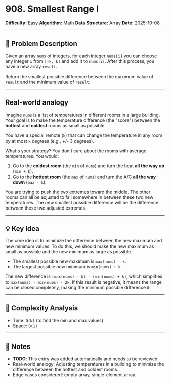# 908. Smallest Range I

**Difficulty:** Easy
**Algorithm:** Math
**Data Structure:** Array
**Date:** 2025-10-08

---

## 📝 Problem Description

Given an array `nums` of integers, for each integer `nums[i]` you can choose any integer `x` from `[-k, k]` and add it to `nums[i]`. After this process, you have a new array `result`.

Return the smallest possible difference between the maximum value of `result` and the minimum value of `result`.

---

## Real-world analogy

Imagine `nums` is a list of temperatures in different rooms in a large building. Your goal is to make the temperature difference (the "score") between the **hottest** and **coldest** rooms as small as possible.

You have a special remote (`k`) that can change the temperature in any room by at most `k` degrees (e.g., +/- 3 degrees).

What's your strategy? You don't care about the rooms with average temperatures. You would:

1.  Go to the **coldest room** (the `min` of `nums`) and turn the heat **all the way up** (`min + k`).
2.  Go to the **hottest room** (the `max` of `nums`) and turn the A/C **all the way down** (`max - k`).

You are trying to push the two extremes toward the middle. The other rooms can all be adjusted to fall somewhere in between these two new temperatures. The *new* smallest possible difference will be the difference between these two adjusted extremes.

---

## 💡 Key Idea

The core idea is to minimize the difference between the new maximum and new minimum values. To do this, we should make the new maximum as small as possible and the new minimum as large as possible.

- The smallest possible new maximum is `max(nums) - k`.
- The largest possible new minimum is `min(nums) + k`.

The new difference is `(max(nums) - k) - (min(nums) + k)`, which simplifies to `max(nums) - min(nums) - 2k`. If this result is negative, it means the range can be closed completely, making the minimum possible difference `0`.

---

## 🧮 Complexity Analysis

- Time: `O(N)` (to find the min and max values)
- Space: `O(1)`

---

## 📖 Notes
- **TODO**: This entry was added automatically and needs to be reviewed.
- Real-world analogy: Adjusting temperatures in a building to minimize the difference between the hottest and coldest rooms.
- Edge cases considered: empty array, single-element array.
